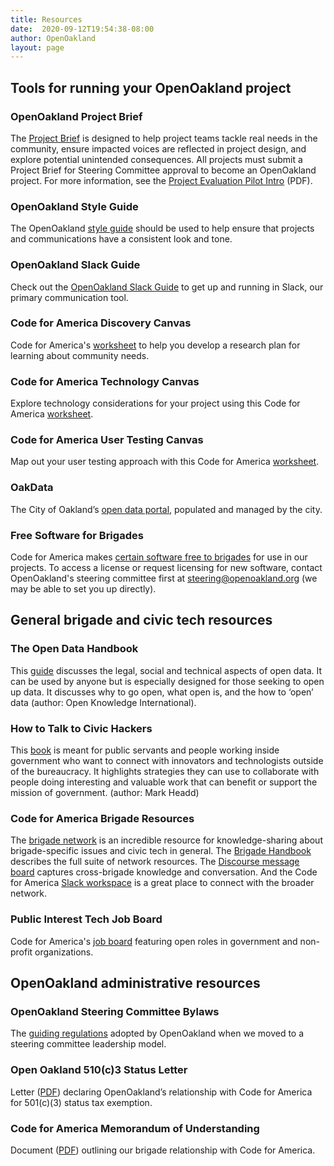 ```yaml
---
title: Resources
date:  2020-09-12T19:54:38-08:00
author: OpenOakland
layout: page
---
```


## Tools for running your OpenOakland project


### OpenOakland Project Brief  
The [Project Brief](https://docs.google.com/document/d/1k24P9JiAUEzJLPFRDjVh7aRZexax6NUhfPFLSI3R80M/edit?usp=sharing) is designed to help project teams tackle real needs in the community, ensure impacted voices are reflected in project design, and explore potential unintended consequences. All projects must submit a Project Brief for Steering Committee approval to become an OpenOakland project. For more information, see the [Project Evaluation Pilot Intro](https://drive.google.com/file/d/1ivtFcFTtXg33paMLCCMkdxKOZ9hpGVJf/view?usp=sharing) (PDF).

### OpenOakland Style Guide
The OpenOakland [style guide](https://docs.google.com/document/d/1SvhwrQcu4mNMS05zE4AIXA8zsc7qpUeWVA9GvgiZaHo/edit?usp=sharing) should be used to help ensure that projects and communications have a consistent look and tone.

### OpenOakland Slack Guide
Check out the [OpenOakland Slack Guide](https://docs.google.com/document/d/1VWZQ_3ehP5j0IOTY0nJClvQPll3ivSkuAdh5YsOhO_U/edit?usp=sharing) to get up and running in Slack, our primary communication tool.

### Code for America Discovery Canvas  
Code for America's [worksheet](https://c4a.me/canvas-discovery) to help you develop a research plan for learning about community needs.

### Code for America Technology Canvas  
Explore technology considerations for your project using this Code for America [worksheet](https://c4a.me/canvas-technology).

### Code for America User Testing Canvas  
Map out your user testing approach with this Code for America [worksheet](https://c4a.me/canvas-user-testing).

### OakData
The City of Oakland’s [open data portal](http://data.oaklandnet.com/), populated and managed by the city.

### Free Software for Brigades  
Code for America makes [certain software free to brigades](https://brigade.codeforamerica.org/resources/software) for use in our projects. To access a license or request licensing for new software, contact OpenOakland's steering committee first at steering@openoakland.org (we may be able to set you up directly).

## General brigade and civic tech resources

### The Open Data Handbook  
This [guide](http://opendatahandbook.org/) discusses the legal, social and technical aspects of open data. It can be used by anyone but is especially designed for those seeking to open up data. It discusses why to go open, what open is, and the how to ‘open’ data (author: Open Knowledge International).

### How to Talk to Civic Hackers  
This [book](https://www.gitbook.com/book/mheadd/how-to-talk-to-civic-hackers/details) is meant for public servants and people working inside government who want to connect with innovators and technologists outside of the bureaucracy. It highlights strategies they can use to collaborate with people doing interesting and valuable work that can benefit or support the mission of government. (author: Mark Headd)

### Code for America Brigade Resources  
The [brigade network](https://brigade.codeforamerica.org/) is an incredible resource for knowledge-sharing about brigade-specific issues and civic tech in general. The [Brigade Handbook](https://docs.google.com/document/d/16CL9TdmWV0hDY6c85PwtzUcu1VjeSeiDFD2CbtLKf7s/edit?usp=sharing) describes the full suite of network resources. The [Discourse message board](https://discourse.codeforamerica.org/) captures cross-brigade knowledge and conversation. And the Code for America [Slack workspace](http://slack.codeforamerica.org/) is a great place to connect with the broader network.

### Public Interest Tech Job Board  
Code for America's [job board](https://jobs.codeforamerica.org/) featuring open roles in government and non-profit organizations.

## OpenOakland administrative resources

### OpenOakland Steering Committee Bylaws  
The [guiding regulations](https://docs.google.com/document/d/1QR-fr1WnmXkZoVNmWnZ9drzfmaZoPkodEOx-PkExt94/) adopted by OpenOakland when we moved to a steering committee leadership model.

### Open Oakland 510(c)3 Status Letter  
Letter ([PDF](https://drive.google.com/file/d/1i6BzWwVQHYSPD_Aa9HwqCpc8MEtpcqC2/view?usp=sharing)) declaring OpenOakland’s relationship with Code for America for 501(c)(3) status tax exemption.

### Code for America Memorandum of Understanding  
Document ([PDF](https://docs.google.com/document/d/1TtEWZ1-XY3WHJ9dU4KaMIjDx7wcFGw3lbM8O8iUt2Sw/)) outlining our brigade relationship with Code for America.

